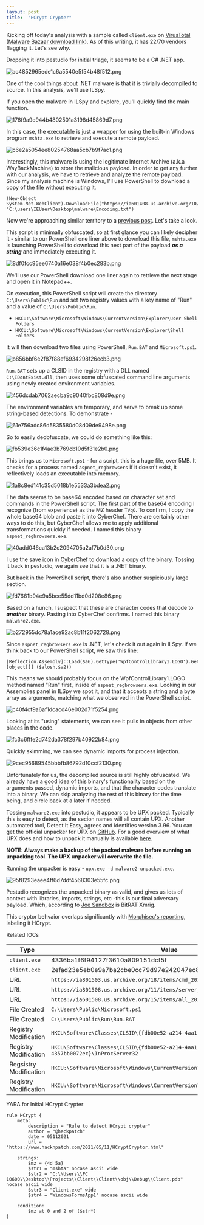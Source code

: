 ```yaml
---
layout: post
title:  "HCrypt Crypter"
---
```


Kicking off today's analysis with a sample called `client.exe` on [VirusTotal](https://www.virustotal.com/gui/file/2efad23e5eb0e9a7ba2cbe0cc79d97e242047ec89baefe08568c447d17fe8bb1/detection) ([Malware Bazaar download link](https://bazaar.abuse.ch/sample/2efad23e5eb0e9a7ba2cbe0cc79d97e242047ec89baefe08568c447d17fe8bb1/#intel)). As of this writing, it has 22/70 vendors flagging it. Let's see why.

Dropping it into pestudio for initial triage, it seems to be a C# .NET app.


![ac4852965ede1c6a5540e5f54b48f512.png](/images/d8d6ae6575904cffa08c9e4d0cb20ce2.png)

One of the cool things about .NET malware is that it is trivially decompiled to source. In this analysis, we'll use ILSpy.

If you open the malware in ILSpy and explore, you'll quickly find the main function.

![176f9a9e944b4802501a3198d45869d7.png](/images/5db942a4669e410a9c1438f89e403781.png)

In this case, the executable is just a wrapper for using the built-in Windows program `mshta.exe` to retrieve and execute a remote payload.


![c6e2a5054ee80254768aa5cb7b9f7ac1.png](/images/6f0a95ed2582412a80e452a21fa496f7.png)


Interestingly, this malware is using the legitimate Internet Archive (a.k.a WayBackMachine) to store the malicious payload. In order to get any further with our analysis, we have to retrieve and analyze the remote payload. Since my analysis machine is Windows, I'll use PowerShell to download a copy of the file without executing it. 

```
(New-Object System.Net.WebClient).DownloadFile("https://ia601408.us.archive.org/10/items/encoding_20210419_0856/Encoding.txt", "C:\users\IEUser\Desktop\malware\Encoding.txt")
```

Now we're approaching similar territory to a [previous post](https://www.hacknpatch.com/2021/03/26/IcedId_Maldoc.html). Let's take a look.

This script is minimally obfuscated, so at first glance you can likely decipher it - similar to our PowerShell one liner above to download this file, `mshta.exe` is launching PowerShell to download this next part of the payload ***as a string*** and immediately executing it.


![8df0fcc95ee6740a16e038f4b0ec283b.png](/images/286d4011a4b74dbe8d8fbf4702b217f0.png)

We'll use our PowerShell download one liner again to retrieve the next stage and open it in Notepad++.

On execution, this PowerShell script will create the directory `C:\Users\Public\Run` and set two registry values with a key name of "Run" and a value of `C:\Users\Public\Run`.

- `HKCU:\Software\Microsoft\Windows\CurrentVersion\Explorer\User Shell Folders`
- `HKCU:\Software\Microsoft\Windows\CurrentVersion\Explorer\Shell Folders`

It will then download two files using PowerShell, `Run.BAT` and `Microsoft.ps1`.


![b856bbf6e2f87f88ef6934298f26ecb3.png](/images/6e99a485766c4ff79420648e30fe9c17.png)


`Run.BAT` sets up a CLSID in the registry with a DLL named `C:\IDontExist.dll`, then uses some obfuscated command line arguments using newly created environment variables.


![456dcdab7062aecba9c9040fbc808d9e.png](/images/6aa8cdb0cb1b4b66ae1f58f62651b5aa.png)

The environment variables are temporary, and serve to break up some string-based detections. To demonstrate -

![61e756adc86d5835580d08d09de9498e.png](/images/943b7704c0364dbcaff29376825119a6.png)


So to easily deobfuscate, we could do something like this:


![fb539e36c1f4ae3b769cb10d5f31e2b0.png](/images/b902743b95d74a11ac92e357403590c4.png)


This brings us to `Microsoft.ps1` - for a script, this is a huge file, over 5MB. It checks for a process named `aspnet_regbrowsers` if it doesn't exist, it reflectively loads an executable into memory.


![1a8c8ed141c35d5018b1e5533a3bdea2.png](/images/05f6a2d16669458998b4e62c44c3c42e.png)


The data seems to be base64 encoded based on character set and commands in the PowerShell script. The first part of the base64 encoding I recognize (from experience) as the MZ header `TVqQ`. To confirm, I copy the whole base64 blob and paste it into CyberChef. There are certainly other ways to do this, but CyberChef allows me to apply additional transformations quickly if needed. I named this binary `aspnet_regbrowsers.exe`.

![40add046ca13b2c2094705a2af7b0d30.png](/images/e5a33d0ee5ce49708674ed05ce4e345d.png)

I use the save icon in CyberChef to download a copy of the binary. Tossing it back in pestudio, we again see that it is a .NET binary.

But back in the PowerShell script, there's also another suspiciously large section.

![fd7661b94e9a5bce55dd11bd0d208e86.png](/images/faae9aa322b04ad48f41ed2703a9ebe0.png)

Based on a hunch, I suspect that these are character codes that decode to ***another*** binary. Pasting into CyberChef confirms. I named this binary `malware2.exe`.


![b272955dc78a1ace92ac8b11f2062728.png](/images/f3297b8e86c846649c494483216e1d80.png)

Since `aspnet_regbrowsers.exe` is .NET, let's check it out again in ILSpy. If we think back to our PowerShell script, we saw this line:
```
[Reflection.Assembly]::Load($a6).GetType('WpfControlLibrary1.LOGO').GetMethod('Run').Invoke($null,[object[]] ($alosh,$a2))
```
This means we should probably focus on the WpfControlLibrary1.LOGO method named "Run" first, inside of `aspnet_regbrowsers.exe`. Looking in our Assemblies panel in ILSpy we spot it, and that it accepts a string and a byte array as arguments, matching what we observed in the PowerShell script.

![c40f4cf9a6af1dcacd46e002d71f5254.png](/images/ea324a584fbe402d812ea4381740fbae.png)

Looking at its "using" statements, we can see it pulls in objects from other places in the code.

![fc3c6fffe2d742da378f297b40922b84.png](/images/14d492d4941f488695775d10ee3eb2ea.png)

Quickly skimming, we can see dynamic imports for process injection.

![9cec95689545bbbfb86792d10ccf2130.png](/images/04e81caab1434ad2bb51a7f580fc49fb.png)

Unfortunately for us, the decompiled source is still highly obfuscated. We already have a good idea of this binary's functionality based on the arguments passed, dynamic imports, and that the character codes translate into a binary. We can skip analyzing the rest of this binary for the time being, and circle back at a later if needed.

Tossing `malware2.exe` into pestudio, it appears to be UPX packed. Typically this is easy to detect, as the secion names will all contain UPX. Another automated tool, Detect It Easy, agrees and identifies version 3.96. You can get the official unpacker for UPX on [GitHub](https://github.com/upx/upx/releases). For a good overview of what UPX does and how to unpack it manually is available [here](https://malware.news/t/the-basics-of-packed-malware-manually-unpacking-upx-executables/35961).

**NOTE: Always make a backup of the packed malware before running an unpacking tool. The UPX unpacker will overwrite the file.**

Running the unpacker is easy - `upx.exe -d malware2-unpacked.exe`.


![95f8293eaee4ff6d7ddf4568303e55fc.png](/images/10fdd76036b54ecfa623fc5a8c80fc84.png)


Pestudio recognizes the unpacked binary as valid, and gives us lots of context with libraries, imports, strings, etc -this is our final adversary payload. Which, according to [Joe Sandbox](https://www.joesandbox.com/analysis/408523/0/html) is BitRAT Xmrig.

This cryptor behvaior overlaps significantly with [Morphisec's reporting](https://blog.morphisec.com/tracking-hcrypt-an-active-crypter-as-a-service), labeling it HCrypt.

Related IOCs

Type|Value
----|-----
`client.exe`| 4336ba1f6f94127f3610a809151dcf5f
`client.exe` | 2efad23e5eb0e9a7ba2cbe0cc79d97e242047ec89baefe08568c447d17fe8bb1
URL | `https://ia801503.us.archive.org/18/items/cmd_20210302/CMD.TXT`
URL | `https://ia801508.us.archive.org/11/items/server_20210419_0848/Server.txt`
URL | `https://ia601508.us.archive.org/15/items/all_20210419_20210419/ALL.txt`
File Created | `C:\Users\Public\Microsoft.ps1`
File Created | `C:\Users\Public\Run\Run.BAT`
Registry Modification | `HKCU\Software\Classes\CLSID\{fdb00e52-a214-4aa1-8fba-4357bb0072ec}`
Registry Modification | `HKCU\Software\Classes\CLSID\{fdb00e52-a214-4aa1-8fba-4357bb0072ec}\InProcServer32`
Regsistry Modification | `HKCU:\Software\Microsoft\Windows\CurrentVersion\Explorer\User Shell Folders`
Registry Modification |  `HKCU:\Software\Microsoft\Windows\CurrentVersion\Explorer\Shell Folders`

YARA for Initial HCrypt Crypter
```
rule HCrypt {
	meta:
		description = "Rule to detect HCrypt crypter"
		author = "@hackpatch"
		date = 05112021
		url = "https://www.hacknpatch.com/2021/05/11/HCryptCryptor.html"

	strings:
		$mz = {4d 5a}
		$str1 = "mshta" nocase ascii wide
		$str2 = "C:\\Users\\PC 10600\\Desktop\\Projects\\Client\\Client\\obj\\Debug\\Client.pdb" nocase ascii wide
		$str3 = "Client.exe" wide
		$str4 = "WindowsFormsApp1" nocase ascii wide

	condition:
		$mz at 0 and 2 of ($str*)
}
```
